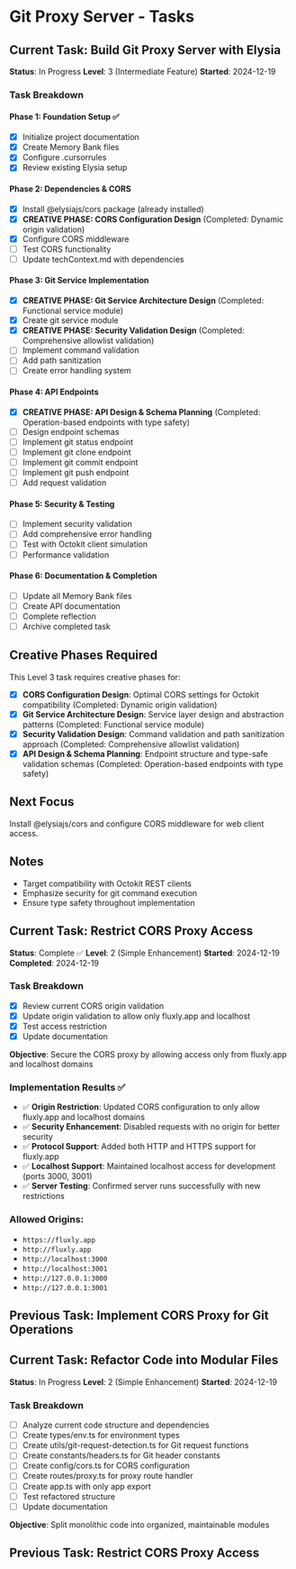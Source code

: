 # Git Proxy Server - Tasks

## Current Task: Build Git Proxy Server with Elysia
**Status**: In Progress
**Level**: 3 (Intermediate Feature)
**Started**: 2024-12-19

### Task Breakdown

#### Phase 1: Foundation Setup ✅
- [x] Initialize project documentation
- [x] Create Memory Bank files
- [x] Configure .cursorrules
- [x] Review existing Elysia setup

#### Phase 2: Dependencies & CORS
- [x] Install @elysiajs/cors package (already installed)
- [x] **CREATIVE PHASE: CORS Configuration Design** (Completed: Dynamic origin validation) 
- [x] Configure CORS middleware
- [ ] Test CORS functionality
- [ ] Update techContext.md with dependencies

#### Phase 3: Git Service Implementation
- [x] **CREATIVE PHASE: Git Service Architecture Design** (Completed: Functional service module)
- [x] Create git service module
- [x] **CREATIVE PHASE: Security Validation Design** (Completed: Comprehensive allowlist validation)
- [ ] Implement command validation
- [ ] Add path sanitization
- [ ] Create error handling system

#### Phase 4: API Endpoints
- [x] **CREATIVE PHASE: API Design & Schema Planning** (Completed: Operation-based endpoints with type safety)
- [ ] Design endpoint schemas
- [ ] Implement git status endpoint
- [ ] Implement git clone endpoint
- [ ] Implement git commit endpoint
- [ ] Implement git push endpoint
- [ ] Add request validation

#### Phase 5: Security & Testing
- [ ] Implement security validation
- [ ] Add comprehensive error handling
- [ ] Test with Octokit client simulation
- [ ] Performance validation

#### Phase 6: Documentation & Completion
- [ ] Update all Memory Bank files
- [ ] Create API documentation
- [ ] Complete reflection
- [ ] Archive completed task

## Creative Phases Required
This Level 3 task requires creative phases for:
- [x] **CORS Configuration Design**: Optimal CORS settings for Octokit compatibility (Completed: Dynamic origin validation)
- [x] **Git Service Architecture Design**: Service layer design and abstraction patterns (Completed: Functional service module)
- [x] **Security Validation Design**: Command validation and path sanitization approach (Completed: Comprehensive allowlist validation)
- [x] **API Design & Schema Planning**: Endpoint structure and type-safe validation schemas (Completed: Operation-based endpoints with type safety)

## Next Focus
Install @elysiajs/cors and configure CORS middleware for web client access.

## Notes
- Target compatibility with Octokit REST clients
- Emphasize security for git command execution
- Ensure type safety throughout implementation 

## Current Task: Restrict CORS Proxy Access
**Status**: Complete ✅
**Level**: 2 (Simple Enhancement)
**Started**: 2024-12-19
**Completed**: 2024-12-19

### Task Breakdown
- [x] Review current CORS origin validation
- [x] Update origin validation to allow only fluxly.app and localhost
- [x] Test access restriction
- [x] Update documentation

**Objective**: Secure the CORS proxy by allowing access only from fluxly.app and localhost domains

### Implementation Results ✅
- ✅ **Origin Restriction**: Updated CORS configuration to only allow fluxly.app and localhost domains
- ✅ **Security Enhancement**: Disabled requests with no origin for better security
- ✅ **Protocol Support**: Added both HTTP and HTTPS support for fluxly.app
- ✅ **Localhost Support**: Maintained localhost access for development (ports 3000, 3001)
- ✅ **Server Testing**: Confirmed server runs successfully with new restrictions

### Allowed Origins:
- `https://fluxly.app`
- `http://fluxly.app`
- `http://localhost:3000`
- `http://localhost:3001`
- `http://127.0.0.1:3000`
- `http://127.0.0.1:3001`

## Previous Task: Implement CORS Proxy for Git Operations

## Current Task: Refactor Code into Modular Files
**Status**: In Progress
**Level**: 2 (Simple Enhancement)
**Started**: 2024-12-19

### Task Breakdown
- [ ] Analyze current code structure and dependencies
- [ ] Create types/env.ts for environment types
- [ ] Create utils/git-request-detection.ts for Git request functions
- [ ] Create constants/headers.ts for Git header constants
- [ ] Create config/cors.ts for CORS configuration
- [ ] Create routes/proxy.ts for proxy route handler
- [ ] Create app.ts with only app export
- [ ] Test refactored structure
- [ ] Update documentation

**Objective**: Split monolithic code into organized, maintainable modules

## Previous Task: Restrict CORS Proxy Access 